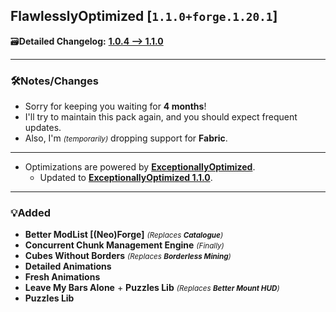 ## FlawlesslyOptimized [`1.1.0+forge.1.20.1`]

🗃️**Detailed Changelog:** [**1.0.4 --> 1.1.0**](https://github.com/UltimatChamp/FlawlesslyOptimized/compare/1.0.4...1.1.0)

<hr>

### 🛠️Notes/Changes

- Sorry for keeping you waiting for **4 months**!
- I'll try to maintain this pack again, and you should expect frequent updates.
- Also, I'm _<small>(temporarily)</small>_ dropping support for **Fabric**.

<hr>

- Optimizations are powered by [**ExceptionallyOptimized**](https://modrinth.com/modpack/exceptionallyoptimized).
    - Updated to [**ExceptionallyOptimized 1.1.0**](https://modrinth.com/modpack/exceptionallyoptimized/version/1.1.0+forge.1.21.1).

<hr>

### 💡Added

- **Better ModList [(Neo)Forge]** _<small>(Replaces **Catalogue**)</small>_
- **Concurrent Chunk Management Engine** _<small>(Finally)</small>_
- **Cubes Without Borders** _<small>(Replaces **Borderless Mining**)</small>_
- **Detailed Animations**
- **Fresh Animations**
- **Leave My Bars Alone** + **Puzzles Lib** _<small>(Replaces **Better Mount HUD**)</small>_
- **Puzzles Lib**
